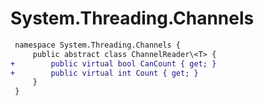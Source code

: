 # System.Threading.Channels

``` diff
 namespace System.Threading.Channels {
     public abstract class ChannelReader\<T> {
+        public virtual bool CanCount { get; }
+        public virtual int Count { get; }
     }
 }
```

